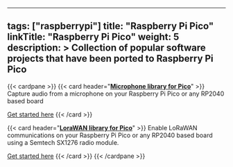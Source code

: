 
---
tags: ["raspberrypi"]
title: "Raspberry Pi Pico"
linkTitle: "Raspberry Pi Pico"
weight: 5
description: >
    Collection of popular software projects that have been ported to Raspberry Pi Pico
---

{{< cardpane >}}
{{< card header="**[Microphone library for Pico](https://github.com/ArmDeveloperEcosystem/microphone-library-for-pico/blob/main/README.md)**" >}}
Capture audio from a microphone on your Raspberry Pi Pico or any RP2040 based board

[Get started here](https://github.com/ArmDeveloperEcosystem/microphone-library-for-pico)
{{< /card >}}

{{< card header="**[LoraWAN library for Pico](https://github.com/ArmDeveloperEcosystem/lorawan-library-for-pico/blob/main/README.md)**" >}}
Enable LoRaWAN communications on your Raspberry Pi Pico or any RP2040 based board using a Semtech SX1276 radio module.

[Get started here](https://github.com/ArmDeveloperEcosystem/lorawan-library-for-pico)
{{< /card >}}
{{< /cardpane >}}




